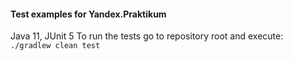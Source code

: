 #### Test examples for Yandex.Praktikum

Java 11, JUnit 5
To run the tests go to repository root and execute: ```./gradlew clean test```
